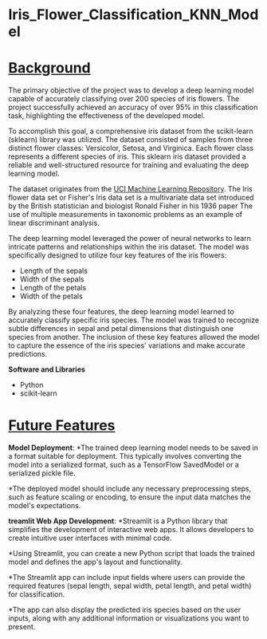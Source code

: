 # Iris_Flower_Classification_KNN_Model
# <ins>**Background**</ins>
The primary objective of the project was to develop a deep learning model capable of accurately classifying over 200 species of iris flowers. The project successfully achieved an accuracy of over 95% in this classification task, highlighting the effectiveness of the developed model.

To accomplish this goal, a comprehensive iris dataset from the scikit-learn (sklearn) library was utilized. The dataset consisted of samples from three distinct flower classes: Versicolor, Setosa, and Virginica. Each flower class represents a different species of iris. This sklearn iris dataset provided a reliable and well-structured resource for training and evaluating the deep learning model.

The dataset originates from the [UCI Machine Learning Repository](https://archive.ics.uci.edu/ml/datasets/Iris). The Iris flower data set or Fisher's Iris data set is a multivariate data set introduced by the British statistician and biologist Ronald Fisher in his 1936 paper The use of multiple measurements in taxonomic problems as an example of linear discriminant analysis.

The deep learning model leveraged the power of neural networks to learn intricate patterns and relationships within the iris dataset. The model was specifically designed to utilize four key features of the iris flowers: 
 - Length of the sepals
  - Width of the sepals
  - Length of the petals
  - Width of the petals

By analyzing these four features, the deep learning model learned to accurately classify specific iris species. The model was trained to recognize subtle differences in sepal and petal dimensions that distinguish one species from another. The inclusion of these key features allowed the model to capture the essence of the iris species' variations and make accurate predictions.

**Software and Libraries**
- Python
- scikit-learn


# <ins>**Future Features**</ins>
**Model Deployment**:
*The trained deep learning model needs to be saved in a format suitable for deployment. This typically involves converting the model into a serialized format, such as a TensorFlow SavedModel or a serialized pickle file.

*The deployed model should include any necessary preprocessing steps, such as feature scaling or encoding, to ensure the input data matches the model's expectations.

**treamlit Web App Development**:
*Streamlit is a Python library that simplifies the development of interactive web apps. It allows developers to create intuitive user interfaces with minimal code.

*Using Streamlit, you can create a new Python script that loads the trained model and defines the app's layout and functionality.

*The Streamlit app can include input fields where users can provide the required features (sepal length, sepal width, petal length, and petal width) for classification.

*The app can also display the predicted iris species based on the user inputs, along with any additional information or visualizations you want to present.
